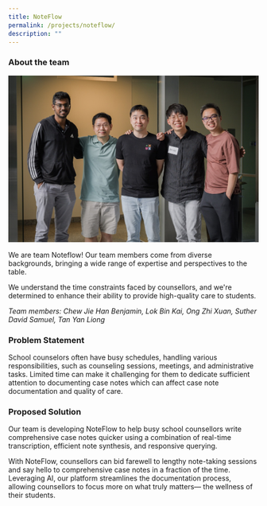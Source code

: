 ```yaml
---
title: NoteFlow
permalink: /projects/noteflow/
description: ""
---
```

### About the team

![](/images/noteflow.jpeg)

We are team Noteflow! Our team members come from diverse backgrounds, bringing a wide range of expertise and perspectives to the table.

We understand the time constraints faced by counsellors, and we're determined to enhance their ability to provide high-quality care to students.

*Team members: Chew Jie Han Benjamin, Lok Bin Kai, Ong Zhi Xuan, Suther David Samuel, Tan Yan Liong*

### Problem Statement

School counselors often have busy schedules, handling various responsibilities, such as counseling sessions, meetings, and administrative tasks. Limited time can make it challenging for them to dedicate sufficient attention to documenting case notes which can affect case note documentation and quality of care.  

### Proposed Solution

Our team is developing NoteFlow to help busy school counsellors write comprehensive case notes quicker using a combination of real-time transcription, efficient note synthesis, and responsive querying. 

With NoteFlow, counsellors can bid farewell to lengthy note-taking sessions and say hello to comprehensive case notes in a fraction of the time. Leveraging AI, our platform streamlines the documentation process, allowing counsellors to focus more on what truly matters— the wellness of their students.